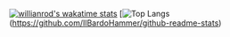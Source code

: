 <!-- Hi there 👋 -->
[![willianrod's wakatime stats](https://github-readme-stats.vercel.app/api/wakatime?username=IlBardoHammer)](https://github.com/IlBardoHammer/github-readme-stats)
[![Top Langs](https://github-readme-stats.vercel.app/api/top-langs/?username=IlBardoHammer&theme=radical&count_private=true&show_icons=true)(https://github.com/IlBardoHammer/github-readme-stats)
<!--
**IlBardoHammer/IlBardoHammer** is a ✨ _special_ ✨ repository because its `README.md` (this file) appears on your GitHub profile.

Here are some ideas to get you started:

- 🔭 I’m currently working on ...
- 🌱 I’m currently learning ...
- 👯 I’m looking to collaborate on ...
- 🤔 I’m looking for help with ...
- 💬 Ask me about ...
- 📫 How to reach me: ...
- 😄 Pronouns: ...
- ⚡ Fun fact: ...
-->

